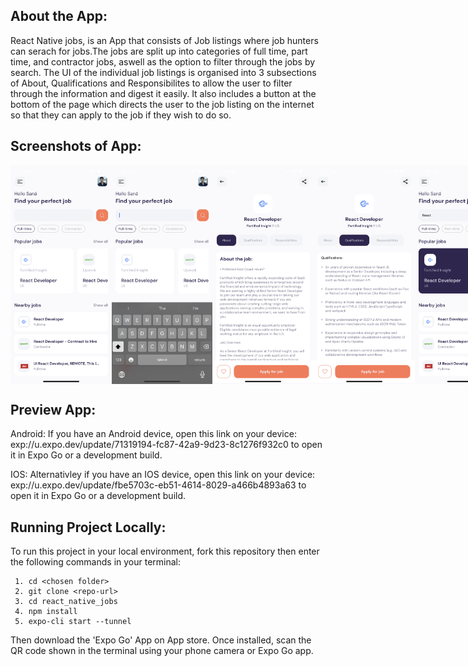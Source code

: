 ## About the App:

React Native jobs, is an App that consists of Job listings where job hunters can serach for jobs.The jobs are split up into categories of full time, part time, and contractor jobs, aswell as the option to filter through the jobs by search. The UI of the individual job listings is organised into 3 subsections of About, Qualifications and Responsibilites to allow the user to filter through the information and digest it easily. It also includes a button at the bottom of the page which directs the user to the job listing on the internet so that they can apply to the job if they wish to do so.

## Screenshots of App:
<div style="display: flex; flex-direction: row;">
<img src="/assets/images/IMG_6173.PNG" height="350" width="180" >
<img src="/assets/images/IMG_6174.PNG" height="350" width="180" >
<img src="/assets/images/IMG_6176.PNG" height="350" width="180" >
<img src="/assets/images/IMG_6177.PNG" height="350" width="180" >
<img src="/assets/images/IMG_6178.PNG" height="350" width="180" >
</div>

## Preview App:

Android:
If you have an Android device, open this link on your device:
exp://u.expo.dev/update/71319194-fc87-42a9-9d23-8c1276f932c0
to open it in Expo Go or a development build.

IOS:
Alternativley if you have an IOS device, open this link on your device:
exp://u.expo.dev/update/fbe5703c-eb51-4614-8029-a466b4893a63
to open it in Expo Go or a development build.

## Running Project Locally:

To run this project in your local environment, fork this repository then enter the following commands in your terminal:

```
 1. cd <chosen folder>
 2. git clone <repo-url>
 3. cd react_native_jobs
 4. npm install
 5. expo-cli start --tunnel
```
 Then download the 'Expo Go' App on App store. Once installed, scan the QR code shown in the terminal using your phone camera or Expo Go app.


